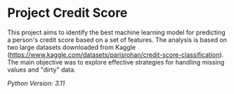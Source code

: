 # Project Credit Score
This project aims to identify the best machine learning model for predicting a person's credit score based on a set of features. The analysis is based on two large datasets downloaded from Kaggle (https://www.kaggle.com/datasets/parisrohan/credit-score-classification). 
The main objective was to explore effective strategies for handling missing values and "dirty" data.

_Python Version: 3.11_
